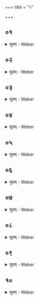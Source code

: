 +++
title = "२"

+++


##  ०१
<details><summary>मूलम् - Weber</summary>

त᳘दाहुः ॥ 
य᳘स्याग्निहोत्री लो᳘हितं दुहीत किं त᳘त्र क᳘र्म का प्रा᳘यश्चित्तिरि᳘ति व्यु᳘त्क्रामते᳘त्युक्त्वा मे᳘क्षणं कृॗत्वान्वाहार्यप᳘चनं प᳘रिश्रयितवै᳘ ब्रूयात्त᳘स्मिन्नेनच्छ्रपयित्वा त᳘स्मिंस्तूष्णीं᳘ जुहुयाद᳘निरुक्तम᳘निरुक्तो वै᳘ प्रजा᳘पतिः प्राजापत्य᳘मग्निहोत्रᳫं स᳘र्वं वाऽअ᳘निरुक्तं त᳘दने᳘न स᳘र्वेण प्रा᳘यश्चित्तिं कुरुते तां त᳘स्यामा᳘हुत्यां ब्राह्मणा᳘य दद्याद्यम᳘नभ्यागमिष्यन्म᳘न्येता᳘र्तिं वा᳘ऽएषा᳘ पाप्मा᳘नं य᳘जमानस्य प्रतिदृ᳘श्य दुहे या लो᳘हितं दुहऽआ᳘र्तिमेॗवास्मिंस्त᳘त्पाप्मा᳘नं प्र᳘तिमुञ्चत्य᳘थ य᳘दन्य᳘द्विन्देत्ते᳘न जुहुयाद᳘नार्तेनैव तदा᳘र्तं यज्ञ᳘स्य नि᳘ष्करोत्येत᳘देव त᳘त्र क᳘र्म ॥
</details>

##  ०२
<details><summary>मूलम् - Weber</summary>

त᳘दाहुः ॥ 
य᳘स्याग्निहोत्रं᳘ दोह्य᳘मानममेध्य᳘माप᳘द्येत किं त᳘त्र क᳘र्म का प्रा᳘यश्चित्तिरि᳘ति त᳘द्धैके होत᳘व्यं मन्यन्ते प्र᳘यतमेतॗन्नैतस्या᳘होमो᳘ऽवकल्पते न वै᳘ देवाः क᳘स्माच्चन᳘ बीभत्सन्ते बी᳘भत्सन्ता३इतु᳘ देवा᳘ इत्थ᳘मेव᳘ कुर्याद्गा᳘र्हपत्यादुष्णं भ᳘स्म निरु᳘ह्य त᳘स्मिन्नेनदुष्णे भ᳘स्मंस्तूष्णीं नि᳘नयेदद्भि᳘रुपनि᳘नयत्यद्भि᳘रेनदाप्नोत्य᳘थ य᳘दन्य᳘द्विन्देत्ते᳘न जुहुयादेत᳘देव त᳘त्र क᳘र्म ॥
</details>

##  ०३
<details><summary>मूलम् - Weber</summary>

त᳘दाहुः ॥ 
य᳘स्याग्निहोत्रं᳘ दोहित᳘ममेध्य᳘माप᳘द्येत किं त᳘त्र क᳘र्म का प्रा᳘यश्चित्तिरि᳘ति य᳘ऽएॗवैते᳘ऽङ्गारा नि᳘रूढा ये᳘ष्वधिश्रयिष्यन्भ᳘वति ता᳘न्प्रत्यु᳘ह्य त᳘स्मिन्नेनदुष्णे भ᳘स्मंस्तूष्णीं नि᳘नयेदद्भि᳘रुपनि᳘नयत्यद्भि᳘रेनदाप्नोत्य᳘थ य᳘दन्य᳘द्विन्देत्ते᳘न जुहुयादेत᳘देव त᳘त्र क᳘र्म ॥
</details>

##  ०४
<details><summary>मूलम् - Weber</summary>

त᳘दाहुः ॥ 
य᳘स्याग्निहोत्रम᳘धिश्रितममेध्य᳘माप᳘द्येत किं त᳘त्र क᳘र्म का प्रा᳘यश्चित्तिरि᳘ति य᳘ऽएॗवैते᳘ऽङ्गारा नि᳘रूढा येष्व᳘धिश्रितं भ᳘वति ते᳘ष्वेनत्तूष्णीं᳘ जुहुयात्त᳘द्धुतम᳘हुतं यद᳘हैनत्ते᳘षु जुहो᳘ति ते᳘न हुतं य᳘द्वेनांस्ते᳘नैॗवानुगम᳘यति तेना᳘हुतमद्भि᳘रुपनि᳘नयत्यद्भि᳘रेनदाप्नोत्य᳘थ य᳘दन्य᳘द्विन्देत्ते᳘न जुहुयादेत᳘देव त᳘त्र क᳘र्म ॥
</details>

##  ०५
<details><summary>मूलम् - Weber</summary>

त᳘दाहुः ॥ 
य᳘दधिश्रितेऽग्निहोत्रे य᳘जमानो म्रिये᳘त किं त᳘त्र क᳘र्म का प्रा᳘यश्चित्तिरि᳘ति त᳘देॗवैनदभिपर्याधा᳘य वि᳘ष्पन्दयेद᳘थो ख᳘ल्वाहुरेता᳘वती स᳘र्वस्य हविर्यज्ञ᳘स्य प्रा᳘यश्चित्तिरि᳘त्येत᳘देव त᳘त्र क᳘र्म ॥
</details>

##  ०६
<details><summary>मूलम् - Weber</summary>

त᳘दाहुः ॥ 
य᳘स्याग्निहोत्रᳫं स्रुच्यु᳘न्नीतᳫं स्क᳘न्देत्किं त᳘त्र क᳘र्म का प्रा᳘यश्चित्तिरि᳘ति स्कन्नप्रायश्चित्ते᳘नाभिमृ᳘श्याद्भि᳘रुपनिनी᳘य प᳘रिशिष्टेन जुहुयाद्य᳘द्यु नी᳘ची स्रु᳘क्स्याद्य᳘दि वा भिद्ये᳘त स्कन्नप्रायश्चित्ते᳘नैॗवाभिमृ᳘श्या᳘द्भि᳘रुपनिनी᳘य य᳘त्स्थाल्यां प᳘रिशिष्टᳫं स्यात्ते᳘न जुहुयात् ॥
</details>

##  ०७
<details><summary>मूलम् - Weber</summary>

तद्धै᳘के ॥  
प्रतिपरे᳘त्य य᳘त्स्थाल्यां प᳘रिशिष्टं भ᳘वति ते᳘न जुह्वति त᳘दु त᳘था न᳘ कुर्यात्स्वॗर्ग्यं वा᳘ऽएतद्य᳘दग्निहोत्रं यो᳘ हैनं त᳘त्र ब्रूयात्प्र᳘ति न्वा᳘ऽअय᳘ᳫं᳘ स्वर्गा᳘ल्लोकाद᳘वारुक्षॗन्नास्येद᳘ᳫं᳘ स्वॗर्ग्यमिव भविष्यती᳘तीश्वरो᳘ ह त᳘थैव᳘ स्यात् ॥
</details>

##  ०८
<details><summary>मूलम् - Weber</summary>

इत्थ᳘मेव᳘ कुर्यात् ॥  
त᳘देवो᳘पविशेद्य᳘त्स्थाल्यां प᳘रिशिष्टᳫं स्यात्त᳘दस्माऽउन्नीया᳘हरेयुस्तद्धै᳘कऽउ᳘पवल्हन्ते हुतोच्छिष्टं वा᳘ऽएत᳘द्यात᳘याम वा᳘ऽएॗत᳘न्नैत᳘स्य होत᳘व्यमिति त᳘दु तन्ना᳘द्रियेत यदा वा᳘ऽएतद᳘यातयामा᳘थैनद्धविरात᳘ञ्चनं कुर्वते त᳘स्माद्य᳘त्स्थाल्यां प᳘रिशिष्टᳫं स्यात्त᳘दस्माऽउन्नीया᳘हरेयुर्य᳘द्यु त᳘त्र न स्याद्य᳘दन्य᳘द्विन्देत्त᳘दग्ना᳘वधिश्रि᳘त्यावज्यो᳘त्यापः᳘ प्रत्यानी᳘योद्वा᳘स्य त᳘ददो᳘ हैवो᳘न्नेष्यामी᳘त्युक्तं भ᳘वत्यथा᳘त्र यथोन्नीत᳘मेॗवास्माऽउन्नीया᳘हरेयुस्ते᳘न का᳘मं जुहुयादेत᳘देव त᳘त्र क᳘र्म ॥
</details>

##  ०९
<details><summary>मूलम् - Weber</summary>

त᳘दाहुः ॥ 
य᳘स्याग्निहोत्र᳘ᳫं᳘ स्रुच्यु᳘न्नीतममेध्य᳘माप᳘द्येत किं᳘ त᳘त्र क᳘र्म का प्रा᳘यश्चित्तिरि᳘ति तद्धै᳘के होत᳘व्यं मन्यन्ते प्र᳘यतमेतॗन्नैतस्या᳘होमो᳘ऽवकल्पते न वै᳘ देवाः क᳘स्माच्चन᳘ बीभत्सन्तऽइ᳘ति तद्धै᳘कऽउत्सि᳘च्य छर्दयन्ति त᳘दु त᳘था न᳘ कुर्याद्यो᳘ हैनं त᳘त्र ब्रूयात्प᳘रासिञ्चत न्वा᳘ऽअय᳘मग्निहोत्रं᳘ क्षिॗप्रेऽयं य᳘जमानः प᳘रासेक्ष्यतऽइ᳘तीश्वरो᳘ ह त᳘थैव᳘ स्यादित्थ᳘मेव᳘ कुर्यादाहवनी᳘ये समि᳘धमभ्याधा᳘याहवनी᳘यादेॗवोष्णं भ᳘स्म निरु᳘ह्य त᳘स्मिन्नेनदुष्णे भ᳘स्मंस्तूष्णीं नि᳘नयेदद्भि᳘रुपनि᳘नयत्यद्भि᳘रेनदाप्नोत्य᳘थ य᳘दन्य᳘द्विन्देत्ते᳘न जुहुयादेत᳘देव त᳘त्र क᳘र्म ॥
</details>

##  १०
<details><summary>मूलम् - Weber</summary>

त᳘दाहुः ॥ 
य᳘स्याग्निहोत्र᳘ᳫं᳘ स्रुच्यु᳘न्नीतमुप᳘रिष्टादवव᳘र्षेत्किं त᳘त्र क᳘र्म का प्रा᳘यश्चित्तिरि᳘ति त᳘द्विद्यादुप᳘रिष्टान्मा शुक्रमा᳘गन्नु᳘प मां᳘ देवाः प्रा᳘भूवञ्छ्रे᳘यान्भविष्यामी᳘ति ते᳘न का᳘मं जुहुयादेत᳘देव त᳘त्र क᳘र्म ॥ ४ [४.२.] ॥ ॥
</details>